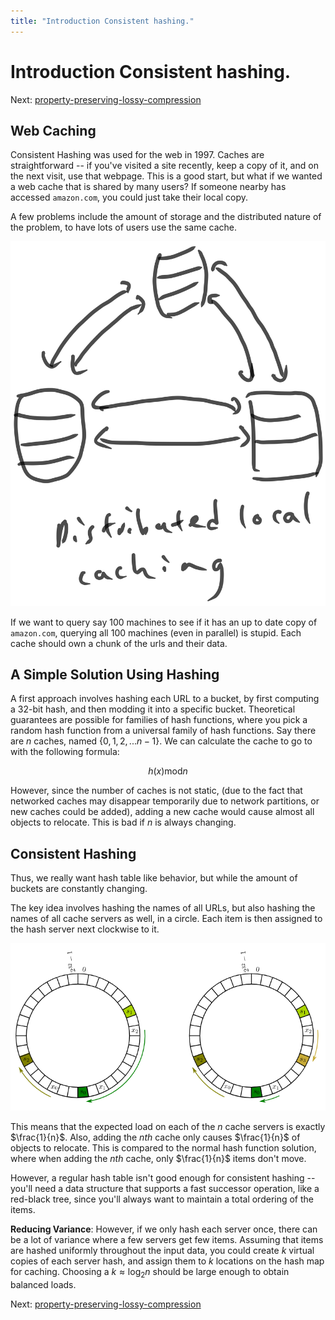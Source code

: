 ```yaml
---
title: "Introduction Consistent hashing."
---
```


# Introduction Consistent hashing.

Next: [property-preserving-lossy-compression](property-preserving-lossy-compression.md)

## Web Caching

Consistent Hashing was used for the web in 1997. Caches are straightforward -- if you've visited a site recently, keep a copy of it, and on the next visit, use that webpage. This is a good start, but what if we wanted a web cache that is shared by many users? If someone nearby has accessed `amazon.com`, you could just take their local copy.

A few problems include the amount of storage and the distributed nature of the problem, to have lots of users use the same cache.

![Distributed Local Caching](../../img/distributed-local-caching.svg)

If we want to query say 100 machines to see if it has an up to date copy of `amazon.com`, querying all 100 machines (even in parallel) is stupid. Each cache should own a chunk of the urls and their data.

## A Simple Solution Using Hashing

A first approach involves hashing each URL to a bucket, by first computing a 32-bit hash, and then modding it into a specific bucket.
Theoretical guarantees are possible for families of hash functions, where you pick a random hash function from a universal family of hash functions.
Say there are $n$ caches, named $\{0, 1, 2, ... n - 1\}$. We can calculate the cache to go to with the following formula:

$$h(x) {}\text{mod}{} n$$

However, since the number of caches is not static, (due to the fact that networked caches may disappear temporarily due to network partitions, or new caches could be added), adding a new cache would cause almost all objects to relocate. This is bad if $n$ is always changing.

## Consistent Hashing

Thus, we really want hash table like behavior, but while the amount of buckets are constantly changing.

The key idea involves hashing the names of all URLs, but also hashing the names of all cache servers as well, in a circle. Each item is then assigned to the hash server next clockwise to it.

![Consistent Hashing](../../img/consistent-hashing.png)

This means that the expected load on each of the $n$ cache servers is exactly $\frac{1}{n}$. Also, adding the $nth$ cache only causes $\frac{1}{n}$ of objects to relocate. This is compared to the normal hash function solution, where when adding the $nth$ cache, only $\frac{1}{n}$ items don't move.

However, a regular hash table isn't good enough for consistent hashing -- you'll need a data structure that supports a fast successor operation, like a red-black tree, since you'll always want to maintain a total ordering of the items.

**Reducing Variance**: However, if we only hash each server once, there can be a lot of variance where a few servers get few items. Assuming that items are hashed uniformly throughout the input data, you could create $k$ virtual copies of each server hash, and assign them to $k$ locations on the hash map for caching. Choosing a $k \approx \log_{2}n$ should be large enough to obtain balanced loads.

Next: [property-preserving-lossy-compression](property-preserving-lossy-compression.md)
